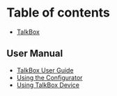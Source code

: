# Table of contents

* [TalkBox](README.md)

## User Manual

* [TalkBox User Guide](talkbox-user-guide.md)
* [Using the Configurator](using-the-configurator.md)
* [Using TalkBox Device](using-talkbox-device.md)

